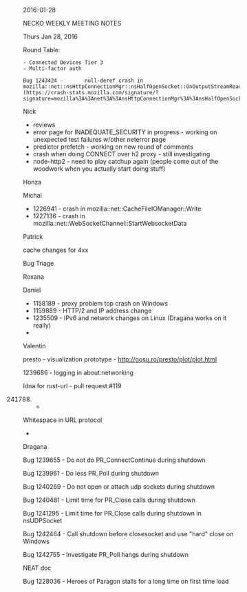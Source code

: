 2016-01-28

NECKO WEEKLY MEETING NOTES

Thurs Jan 28, 2016

Round Table:

    - Connected Devices Tier 3
    - Multi-factor auth

    Bug 1243424 -       null-deref crash in mozilla::net::nsHttpConnectionMgr::nsHalfOpenSocket::OnOutputStreamReady
    (https://crash-stats.mozilla.com/signature/?signature=mozilla%3A%3Anet%3A%3AnsHttpConnectionMgr%3A%3AnsHalfOpenSocket%3A%3AOnOutputStreamReady#graphs)

Nick

* reviews
* error page for INADEQUATE_SECURITY in progress - working on unexpected test failures w/other neterror page
* predictor prefetch - working on new round of comments
* crash when doing CONNECT over h2 proxy - still investigating
* node-http2 - need to play catchup again (people come out of the woodwork when you actually start doing stuff)

Honza

Michal

 - 1226941 - crash in mozilla::net::CacheFileIOManager::Write
 - 1227136 - crash in mozilla::net::WebSocketChannel::StartWebsocketData

Patrick

cache changes for 4xx

Bug Triage

Roxana

Daniel

* 1158189 - proxy problem top crash on Windows
* 1159889 - HTTP/2 and IP address change
* 1235509 - IPv6 and network changes on Linux (Dragana works on it really)
*

Valentin

presto - visualization prototype - http://goșu.ro/presto/plot/plot.html

1239686 - logging in about:networking

Idna for rust-url - pull request #119

241788.  -

Whitespace in URL protocol

*

Dragana

Bug 1239655 - Do not do PR_ConnectContinue during shutdown

Bug 1239961 - Do less PR_Poll during shutdown

Bug 1240269 - Do not open or attach udp sockets during shutdown

Bug 1240481 - Limit time for PR_Close calls during shutdown

Bug 1241295 - Limit time for PR_Close calls during shutdown in nsUDPSocket

Bug 1242464 - Call shutdown before closesocket and use "hard" close on Windows

Bug 1242755 - Investigate PR_Poll hangs during shutdown

NEAT doc

Bug 1228036 - Heroes of Paragon stalls for a long time on first time load

